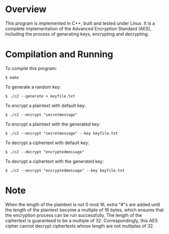 # Overview
This program is implemented in C++, built and tested under Linux. It is a complete implementation of the Advanced Encryption Standard (AES), including the process of generating keys, encrypting and decrypting.
# Compilation and Running
To compile this program:
```
$ make
```
To generate a random key:
```
$ ./c2 --generate > keyfile.txt
```
To encrypt a plaintext with default key:
```
$ ./c2 --encrypt "secretmessage"
```
To encrypt a plaintext with the generated key:
```
$ ./c2 --encrypt "secretmessage" --key keyfile.txt
```
To decrypt a ciphertext with default key:
```
$ ./c2 --decrypt "encryptedmessage"
```
To decrypt a ciphertext with the generated key:
```
$ ./c2 --encrypt "encryptedmessage" --key keyfile.txt
```
# Note
When the length of the plaintext is not 0 mod 16, extra "#"s are added until the length of the plaintext become a multiple of 16 bytes, which ensures that the encryption process can be run successfully. The length of the ciphertext is guaranteed to be a multiple of 32. Correspondingly, this AES cipher cannot decrypt ciphertexts whose length are not multiples of 32.
